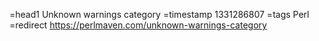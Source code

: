 =head1 Unknown warnings category
=timestamp 1331286807
=tags Perl
=redirect https://perlmaven.com/unknown-warnings-category
